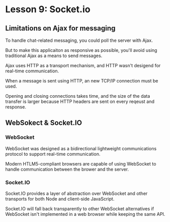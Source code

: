 # Lesson 9: Socket.io

## Limitations on Ajax for messaging

To handle chat-related messaging, you could poll the server with Ajax.

But to make this applicaiton as responsive as possible, you'll avoid using traditional Ajax as a means to send messages.

Ajax uses HTTP as a transport mechanism, and HTTP wasn't desigend for real-time communication.

When a message is sent using HTTP, an new TCP/IP connection must be used.

Opening and closing connections takes time, and the size of the data transfer is larger because HTTP headers are sent on every reqeust and response.

## WebSokect & Socket.IO

### WebSocket

WebSocket was designed as a bidirectional lightweight communications protocol to support real-time communication.

Modern HTLM5-compliant browsers are capable of using WebSocket to handle communication between the brower and the server.

### Socket.IO

Socket.IO provides a layer of abstraction over WebSocket and other transports for both Node and client-side JavaScript.

Socket.IO will fall back transparently to other WebSocket alternatives if WebSocket isn't implemented in a web browser while keeping the same API.
